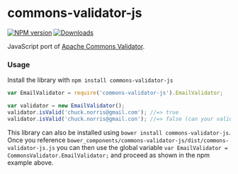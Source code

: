 # commons-validator-js

[![NPM version][npm-image]][npm-url] [![Downloads][downloads-image]][npm-url]

JavaScript port of [Apache Commons Validator](https://commons.apache.org/proper/commons-validator/).

### Usage
Install the library with `npm install commons-validator-js`

```javascript
var EmailValidator = require('commons-validator-js').EmailValidator;

var validator = new EmailValidator();
validator.isValid('chuck.norris@gmail.com'); //=> true
validator.isValid('chuck.norris@gmail.con'); //=> false (can your validator do this?)
```
This library can also be installed using `bower install commons-validator-js`. Once you reference `bower_components/commons-validator-js/dist/commons-validator-js.js` you can then use the global variable `var EmailValidator = CommonsValidator.EmailValidator;` and proceed as shown in the npm example above.  

[downloads-image]: https://img.shields.io/npm/dm/commons-validator-js.svg

[npm-url]: https://npmjs.org/package/commons-validator-js
[npm-image]: https://img.shields.io/npm/v/commons-validator-js.svg

